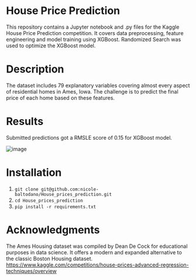 # House Price Prediction
This repository contains a Jupyter notebook and .py files for the Kaggle House Price Prediction competition. It covers data preprocessing, feature engineering and model training using XGBoost. Randomized Search was used to optimize the XGBoost model.


# Description
The dataset includes 79 explanatory variables covering almost every aspect of residential homes in Ames, Iowa. The challenge is to predict the final price of each home based on these features. 

# Results
Submitted predictions got a  RMSLE score of 0.15 for XGBoost model.

![image](https://github.com/user-attachments/assets/6a9155b4-4688-45fe-8ec0-90a1efa1037a)

# Installation 
1. `git clone git@github.com:nicole-baltodano/House_prices_prediction.git`
2. `cd House_prices_prediction`
3. `pip install -r requirements.txt`

# Acknowledgments
The Ames Housing dataset was compiled by Dean De Cock for educational purposes in data science. It offers a modern and expanded alternative to the classic Boston Housing dataset.
https://www.kaggle.com/competitions/house-prices-advanced-regression-techniques/overview
